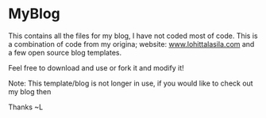 # MyBlog


This contains all the files for my blog, I have not coded most of code. This is a combination of code from my origina; website: www.lohittalasila.com and a few open source blog templates.

Feel free to download and use or fork it and modify it!


Note: This template/blog is not longer in use, if you would like to check out my blog then

Thanks 
~L
